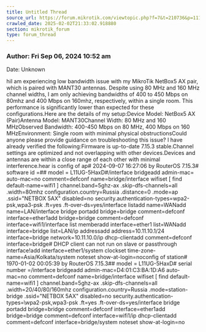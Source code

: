 ```yaml
---
title: Untitled Thread
source_url: https://forum.mikrotik.com/viewtopic.php?f=7&t=210736&p=1119842#p1119842
crawled_date: 2025-02-02T21:33:02.918880
section: mikrotik_forum
type: forum_thread
---
```


### Author: Fri Sep 06, 2024 10:52 am
Date: Unknown

hiI am experiencing low bandwidth issue with my MikroTik NetBox5 AX pair, which is paired with MANT30 antennas. Despite using 80 MHz and 160 MHz channel widths, I am only achieving bandwidths of 400 to 450 Mbps on 80mhz and 400 Mbps on 160mhz, respectively, within a single room. This performance is significantly lower than expected for these configurations.Here are the details of my setup:Device Model: NetBox5 AX (Pair)Antenna Model: MANT30Channel Width: 80 MHz and 160 MHzObserved Bandwidth: 400-450 Mbps on 80 MHz, 400 Mbps on 160 MHzEnvironment: Single room with minimal physical obstructionsCould anyone please provide guidance on troubleshooting this issue? I have already verified the following:Firmware is up-to-date 7.15.3 stable.Channel settings are optimized and not overlapping with other devices.Devices and antennas are within a close range of each other with minimal interference.hear is config of ap# 2024-09-07 16:27:06 by RouterOS 7.15.3# software id =## model = L11UG-5HaxD#/interface bridgeadd admin-mac= auto-mac=no comment=defconf name=bridge/interface wifiset [ find default-name=wifi1 ] channel.band=5ghz-ax .skip-dfs-channels=all \.width=80mhz configuration.country=Russia .distance=0 .mode=ap .ssid=\"NETBOX 5AX" disabled=no security.authentication-types=wpa2-psk,wpa3-psk \.ft=yes .ft-over-ds=yes/interface listadd name=WANadd name=LAN/interface bridge portadd bridge=bridge comment=defconf interface=ether1add bridge=bridge comment=defconf interface=wifi1/interface list memberadd interface=ether1 list=WANadd interface=bridge list=LAN/ip addressadd address=10.11.10.1/24 interface=bridge network=10.11.10.0/ip dhcp-clientadd comment=defconf interface=bridge# DHCP client can not run on slave or passthrough interface!add interface=ether1/system clockset time-zone-name=Asia/Kolkata/system noteset show-at-login=noconfig of station# 1970-01-02 00:05:39 by RouterOS 7.15.3## model = L11UG-5HaxD# serial number =/interface bridgeadd admin-mac=D4:01:C3:BA:1D:A6 auto-mac=no comment=defconf name=bridge/interface wifiset [ find default-name=wifi1 ] channel.band=5ghz-ax .skip-dfs-channels=all \.width=20/40/80/160mhz configuration.country=Russia .mode=station-bridge \.ssid="NETBOX 5AX" disabled=no security.authentication-types=\wpa2-psk,wpa3-psk .ft=yes .ft-over-ds=yes/interface bridge portadd bridge=bridge comment=defconf interface=ether1add bridge=bridge comment=defconf interface=wifi1/ip dhcp-clientadd comment=defconf interface=bridge/system noteset show-at-login=no

